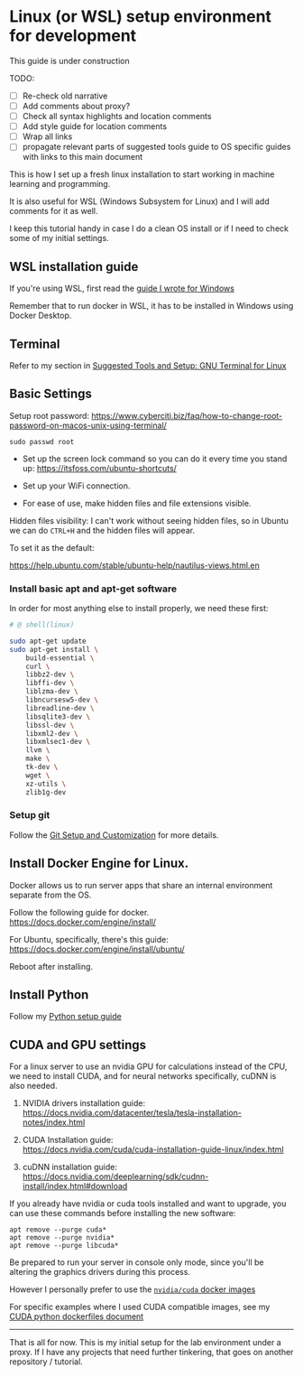 # Linux (or WSL) setup environment for development

This guide is under construction

TODO:
- [ ] Re-check old narrative
- [ ] Add comments about proxy?
- [ ] Check all syntax highlights and location comments
- [ ] Add style guide for location comments
- [ ] Wrap all links
- [ ] propagate relevant parts of suggested tools guide to OS specific guides with links to this main document

This is how I set up a fresh linux installation to start working in machine learning and programming. 

It is also useful for WSL (Windows Subsystem for Linux) and I will add comments for it as well.

I keep this tutorial handy in case I do a clean OS install or if I need to check some of my initial settings.


## WSL installation guide

If you're using WSL, first read the [guide I wrote for Windows](./Windows-Setup.md#wsl-windows-subsystem-for-linux-installation-guide)

Remember that to run docker in WSL, it has to be installed in Windows using Docker Desktop.

## Terminal

Refer to my section in [Suggested Tools and Setup: GNU Terminal for Linux](./Suggested-Tools-and-Setup.md#gnu-terminal-for-linux)


## Basic Settings

Setup root password:
https://www.cyberciti.biz/faq/how-to-change-root-password-on-macos-unix-using-terminal/

```
sudo passwd root
```

- Set up the screen lock command so you can do it every time you stand up:
https://itsfoss.com/ubuntu-shortcuts/

- Set up your WiFi connection.
- For ease of use, make hidden files and file extensions visible.

Hidden files visibility:
I can't work without seeing hidden files, so in Ubuntu we can do `CTRL+H` and the hidden files will appear. 

To set it as the default:

https://help.ubuntu.com/stable/ubuntu-help/nautilus-views.html.en

### Install basic apt and apt-get software

In order for most anything else to install properly, we need these first:

```sh
# @ shell(linux)

sudo apt-get update
sudo apt-get install \
    build-essential \
    curl \
    libbz2-dev \
    libffi-dev \
    liblzma-dev \
    libncursesw5-dev \
    libreadline-dev \
    libsqlite3-dev \
    libssl-dev \
    libxml2-dev \
    libxmlsec1-dev \
    llvm \
    make \
    tk-dev \
    wget \
    xz-utils \
    zlib1g-dev
```

### Setup git

Follow the [Git Setup and Customization](./Git-Setup-and-Customization.md) for more details.

## Install Docker Engine for Linux.

Docker allows us to run server apps that share an internal environment separate from the OS.

Follow the following guide for docker.
https://docs.docker.com/engine/install/

For Ubuntu, specifically, there's this guide:
https://docs.docker.com/engine/install/ubuntu/

Reboot after installing.

## Install Python

Follow my [Python setup guide](./Python-Setup.md)

## CUDA and GPU settings

For a linux server to use an nvidia GPU for calculations instead of the CPU, we need to install CUDA, and for neural networks specifically, cuDNN is also needed.

1. NVIDIA drivers installation guide:  
    https://docs.nvidia.com/datacenter/tesla/tesla-installation-notes/index.html


2. CUDA Installation guide:  
    https://docs.nvidia.com/cuda/cuda-installation-guide-linux/index.html

3. cuDNN installation guide:  
    https://docs.nvidia.com/deeplearning/sdk/cudnn-install/index.html#download

If you already have nvidia or cuda tools installed and want to upgrade, you can use these commands before installing the new software:

```
apt remove --purge cuda*
apt remove --purge nvidia*
apt remove --purge libcuda*
```

Be prepared to run your server in console only mode, since you'll be altering the graphics drivers during this process.

However I personally prefer to use the [`nvidia/cuda` docker images](https://hub.docker.com/r/nvidia/cuda)

For specific examples where I used CUDA compatible images, see my [CUDA python dockerfiles document](../ai_development/CUDA-python-dockerfiles.md)

---

That is all for now. This is my initial setup for the lab environment under a proxy. If I have any projects that need further tinkering, that goes on another repository / tutorial.

